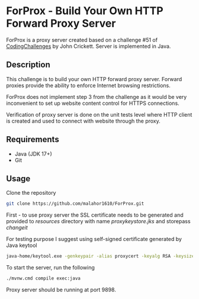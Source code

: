 # ForProx - Build Your Own HTTP Forward Proxy Server

ForProx is a proxy server created based on a challenge #51 of [CodingChallenges](https://codingchallenges.fyi/challenges/challenge-forward-proxy) by John Crickett.
Server is implemented in Java.

## Description

This challenge is to build your own HTTP forward proxy server. Forward proxies provide the ability to enforce Internet browsing restrictions.

ForProx does not implement step 3 from the challenge as it would be very inconvenient to set up website content control for HTTPS connections.

Verification of proxy server is done on the unit tests level where HTTP client is created and used to connect with website through the proxy.

## Requirements

- Java (JDK 17+)
- Git

## Usage

Clone the repository

```bash
git clone https://github.com/malahor1610/ForProx.git
```
First - to use proxy server the SSL certificate needs to be generated and provided to _resources_ directory with name _proxykeystore.jks_ and storepass _changeit_

For testing purpose I suggest using self-signed certificate generated by Java keytool

```bash
java-home/keytool.exe -genkeypair -alias proxycert -keyalg RSA -keysize 2048 -validity 365 -keystore proxykeystore.jks -storepass changeit
```


To start the server, run the following

```bash
./mvnw.cmd compile exec:java
```

Proxy server should be running at port 9898.
